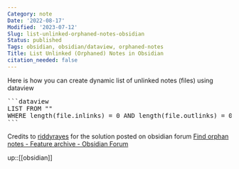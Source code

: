 ```yaml
---
Category: note
Date: '2022-08-17'
Modified: '2023-07-12'
Slug: list-unlinked-orphaned-notes-obsidian
Status: published
Tags: obsidian, obsidian/dataview, orphaned-notes
Title: List Unlinked (Orphaned) Notes in Obsidian
citation_needed: false
---
```


Here is how you can create dynamic list of unlinked notes (files) using dataview
<pre>
```dataview
LIST FROM ""
WHERE length(file.inlinks) = 0 AND length(file.outlinks) = 0
```
</pre>

Credits to [riddyrayes](https://forum.obsidian.md/u/riddyrayes/summary) for the solution posted on obsidian forum [Find orphan notes - Feature archive - Obsidian Forum](https://forum.obsidian.md/t/find-orphan-notes/817/15)

up::[[obsidian]]
